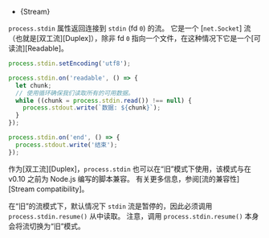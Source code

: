 
* {Stream}

`process.stdin` 属性返回连接到 `stdin` (fd `0`) 的流。 
它是一个 [`net.Socket`] 流（也就是[双工流][Duplex]），除非 fd `0` 指向一个文件，在这种情况下它是一个[可读流][Readable]。

```js
process.stdin.setEncoding('utf8');

process.stdin.on('readable', () => {
  let chunk;
  // 使用循环确保我们读取所有的可用数据。
  while ((chunk = process.stdin.read()) !== null) {
    process.stdout.write(`数据: ${chunk}`);
  }
});

process.stdin.on('end', () => {
  process.stdout.write('结束');
});
```

作为[双工流][Duplex]，`process.stdin` 也可以在“旧”模式下使用，该模式与在 v0.10 之前为 Node.js 编写的脚本兼容。 
有关更多信息，参阅[流的兼容性][Stream compatibility]。

在“旧”的流模式下，默认情况下 `stdin` 流是暂停的，因此必须调用 `process.stdin.resume()` 从中读取。 
注意，调用 `process.stdin.resume()` 本身会将流切换为“旧”模式。

